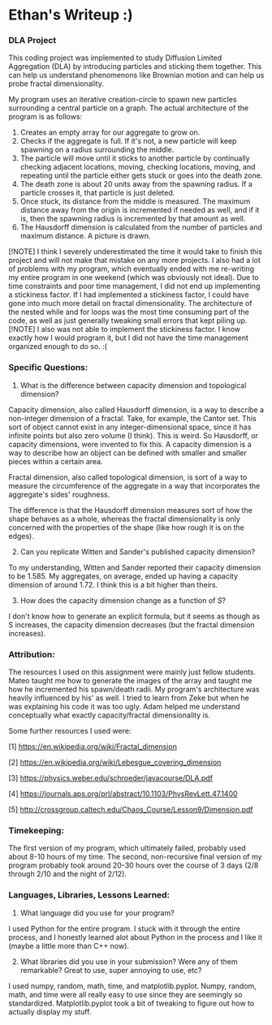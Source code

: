 # Ethan's Writeup :) 

### DLA Project

This coding project was implemented to study Diffusion Limited Aggregation (DLA) by introducing particles and sticking them together. This can help us understand phenomenons like Brownian motion and can help us probe fractal dimensionality. 

My program uses an iterative creation-circle to spawn new particles surrounding a central particle on a graph. The actual architecture of the program is as follows:
1. Creates an empty array for our aggregate to grow on.
2. Checks if the aggregate is full. If it's not, a new particle will keep spawning on a radius surrounding the middle.
3. The particle will move until it sticks to another particle by continually checking adjacent locations, moving, checking locations, moving, and repeating until the particle either gets stuck or goes into the death zone.
4. The death zone is about 20 units away from the spawning radius. If a particle crosses it, that particle is just deleted.
5. Once stuck, its distance from the middle is measured. The maximum distance away from the origin is incremented if needed as well, and if it is, then the spawning radius is incremented by that amount as well.
6. The Hausdorff dimension is calculated from the number of particles and maximum distance. A picture is drawn.

[!NOTE] I think I severely underestimated the time it would take to finish this project and will not make that mistake on any more projects. I also had a lot of problems with my program, which eventually ended with me re-writing my entire program in one weekend (which was obviously not ideal). Due to time constraints and poor time management, I did not end up implementing a stickiness factor. If I had implemented a stickiness factor, I could have gone into much more detail on fractal dimensionality. The architecture of the nested while and for loops was the most time consuming part of the code, as well as just generally tweaking small errors that kept piling up.
[!NOTE] I also was not able to implement the stickiness factor. I know exactly how I would program it, but I did not have the time management organized enough to do so. :( 

### Specific Questions:

 1. What is the difference between capacity dimension and topological dimension?

Capacity dimension, also called Hausdorff dimension, is a way to describe a non-integer dimension of a fractal. Take, for example, the Cantor set. This sort of object cannot exist in any integer-dimensional space, since it has infinite points but also zero volume (I think). This is weird. So Hausdorff, or capacity dimensions, were invented to fix this. A capacity dimension is a way to describe how an object can be defined with smaller and smaller pieces within a certain area. 

Fractal dimension, also called topological dimension, is sort of a way to measure the circumference of the aggregate in a way that incorporates the aggregate's sides' roughness. 

The difference is that the Hausdorff dimension measures sort of how the shape behaves as a whole, whereas the fractal dimensionality is only concerned with the properties of the shape (like how rough it is on the edges).

 2. Can you replicate Witten and Sander's published capacity dimension?

To my understanding, Witten and Sander reported their capacity dimension to be 1.585. My aggregates, on average, ended up having a capacity dimension of around 1.72. I think this is a bit higher than theirs.

 3. How does the capacity dimension change as a function of *S*?

I don't know how to generate an explicit formula, but it seems as though as S increases, the capacity dimension decreases (but the fractal dimension increases). 

### Attribution:

The resources I used on this assignment were mainly just fellow students. Mateo taught me how to generate the images of the array and taught me how he incremented his spawn/death radii. My program's architecture was heavily influenced by his' as well. I tried to learn from Zeke but when he was explaining his code it was too ugly. Adam helped me understand conceptually what exactly capacity/fractal dimensionality is.

Some further resources I used were:

[1] https://en.wikipedia.org/wiki/Fractal_dimension

[2] https://en.wikipedia.org/wiki/Lebesgue_covering_dimension

[3] https://physics.weber.edu/schroeder/javacourse/DLA.pdf

[4] https://journals.aps.org/prl/abstract/10.1103/PhysRevLett.47.1400

[5] http://crossgroup.caltech.edu/Chaos_Course/Lesson9/Dimension.pdf

### Timekeeping:
The first version of my program, which ultimately failed, probably used about 8-10 hours of my time. The second, non-recursive final version of my program probably took around 20-30 hours over the course of 3 days (2/8 through 2/10 and the night of 2/12).

### Languages, Libraries, Lessons Learned:
 1. What language did you use for your program?

I used Python for the entire program. I stuck with it through the entire process, and I honestly learned alot about Python in the process and I like it (maybe a little more than C++ now).

 2. What libraries did you use in your submission? Were any of them remarkable? Great to use, super annoying to use, etc?

I used numpy, random, math, time, and matplotlib.pyplot. Numpy, random, math, and time were all really easy to use since they are seemingly so standardized. Matplotlib.pyplot took a bit of tweaking to figure out how to actually display my stuff.
